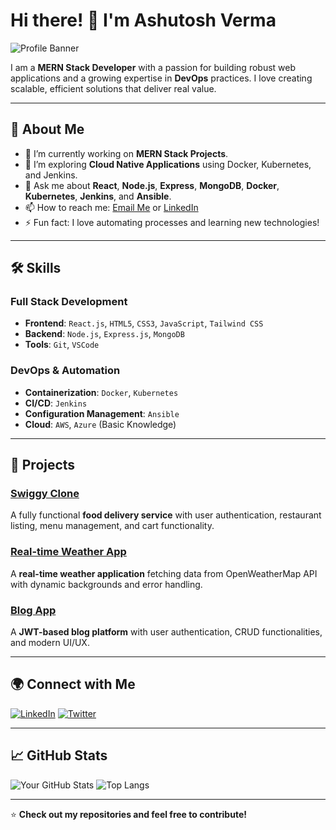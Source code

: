 # Hi there! 👋 I'm Ashutosh Verma 

![Profile Banner](https://user-images.githubusercontent.com/74038190/225813708-98b745f2-7d22-48cf-9150-083f1b00d6c9.gif)

I am a **MERN Stack Developer** with a passion for building robust web applications and a growing expertise in **DevOps** practices. I love creating scalable, efficient solutions that deliver real value.

---

## 🚀 About Me

- 🔭 I’m currently working on **MERN Stack Projects**.
- 🌱 I’m exploring **Cloud Native Applications** using Docker, Kubernetes, and Jenkins.
- 💬 Ask me about **React**, **Node.js**, **Express**, **MongoDB**, **Docker**, **Kubernetes**, **Jenkins**, and **Ansible**.
- 📫 How to reach me: [Email Me](mailto:ashumlp05@gmail.com) or [LinkedIn](https://linkedin.com/in/ashumlp05)
- ⚡ Fun fact: I love automating processes and learning new technologies!

---

## 🛠️ Skills

### Full Stack Development
- **Frontend**: `React.js`, `HTML5`, `CSS3`, `JavaScript`, `Tailwind CSS`
- **Backend**: `Node.js`, `Express.js`, `MongoDB`
- **Tools**: `Git`, `VSCode`

### DevOps & Automation
- **Containerization**: `Docker`, `Kubernetes`
- **CI/CD**: `Jenkins`
- **Configuration Management**: `Ansible`
- **Cloud**: `AWS`, `Azure` (Basic Knowledge)

---

## 📂 Projects

### [Swiggy Clone](https://github.com/ashumlp05/swiggy-clone)
A fully functional **food delivery service** with user authentication, restaurant listing, menu management, and cart functionality.


### [Real-time Weather App](https://github.com/ashumlp05/weather-app)
A **real-time weather application** fetching data from OpenWeatherMap API with dynamic backgrounds and error handling.


### [Blog App](https://github.com/ashumlp05/blog-app)
A **JWT-based blog platform** with user authentication, CRUD functionalities, and modern UI/UX.


---

## 🌍 Connect with Me

[![LinkedIn](https://img.shields.io/badge/LinkedIn-blue?style=for-the-badge&logo=linkedin)](https://linkedin.com/in/ashumlp05)
[![Twitter](https://img.shields.io/badge/Twitter-blue?style=for-the-badge&logo=twitter)](https://twitter.com/ashumlp05)

---

## 📈 GitHub Stats

![Your GitHub Stats](https://github-readme-stats.vercel.app/api?username=ashumlp05&show_icons=true&theme=radical)
![Top Langs](https://github-readme-stats.vercel.app/api/top-langs/?username=ashumlp05&layout=compact&theme=radical)

---

⭐️ **Check out my repositories and feel free to contribute!**

